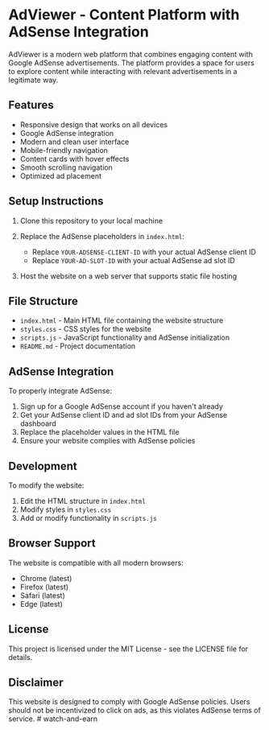# AdViewer - Content Platform with AdSense Integration

AdViewer is a modern web platform that combines engaging content with Google AdSense advertisements. The platform provides a space for users to explore content while interacting with relevant advertisements in a legitimate way.

## Features

- Responsive design that works on all devices
- Google AdSense integration
- Modern and clean user interface
- Mobile-friendly navigation
- Content cards with hover effects
- Smooth scrolling navigation
- Optimized ad placement

## Setup Instructions

1. Clone this repository to your local machine
2. Replace the AdSense placeholders in `index.html`:
   - Replace `YOUR-ADSENSE-CLIENT-ID` with your actual AdSense client ID
   - Replace `YOUR-AD-SLOT-ID` with your actual AdSense ad slot ID

3. Host the website on a web server that supports static file hosting

## File Structure

- `index.html` - Main HTML file containing the website structure
- `styles.css` - CSS styles for the website
- `scripts.js` - JavaScript functionality and AdSense initialization
- `README.md` - Project documentation

## AdSense Integration

To properly integrate AdSense:

1. Sign up for a Google AdSense account if you haven't already
2. Get your AdSense client ID and ad slot IDs from your AdSense dashboard
3. Replace the placeholder values in the HTML file
4. Ensure your website complies with AdSense policies

## Development

To modify the website:

1. Edit the HTML structure in `index.html`
2. Modify styles in `styles.css`
3. Add or modify functionality in `scripts.js`

## Browser Support

The website is compatible with all modern browsers:
- Chrome (latest)
- Firefox (latest)
- Safari (latest)
- Edge (latest)

## License

This project is licensed under the MIT License - see the LICENSE file for details.

## Disclaimer

This website is designed to comply with Google AdSense policies. Users should not be incentivized to click on ads, as this violates AdSense terms of service. #   w a t c h - a n d - e a r n  
 